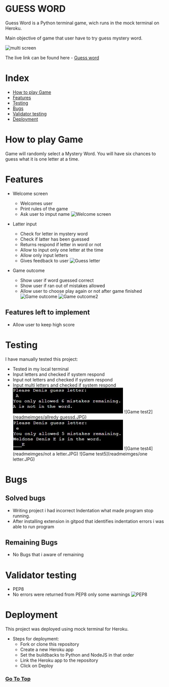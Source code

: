 # GUESS WORD   <a name="top"></a>

Guess Word is a Python terminal game, wich runs in the mock terminal on Heroku.

Main objective of game that user have to try guess mystery word.

![multi screen](readmeimges/responsive.JPG)

The live link can be found here - [Guess word](https://guess-word-g.herokuapp.com/)

# Index
* [How to play Game](How-to-play-Game)
* [Features](Features)
* [Testing](Testing)
* [Bugs](Bugs)
* [Validator testing](Validator-testing)
* [Deployment](Deployment)

# How to play Game

Game will randomly select a Mystery Word.
You will have six chances to guess what it
is one letter at a time. 

# Features

* Welcome screen
  * Welcomes user
  * Print rules of the game
  * Ask user to imput name
![Welcome screen](readmeimges/welcomescreen.JPG)
 
* Latter input
  * Check for letter in mystery word
  * Check if latter has been guessed
  * Returns respond if letter in word or not
  * Allow to input only one letter at the time
  * Allow only input letters
  * Gives feedback to user
![Guess letter](readmeimges/guesslatter.JPG)
  
* Game outcome
  * Show user if word guessed correct
  * Show user if ran out of mistakes allowed
  * Allow user to choose play again or not after game finished
![Game outcome](readmeimges/endgame.JPG)
![Game outcome2](readmeimges/endgame2.JPG)
  
## Features left to implement
* Allow user to keep high score

# Testing 
I have manually tested this project:
* Tested in my local terminal
* Input letters and checked if system respond
* Input not letters and checked if system respond
* Input multi letters and checked if system respond
![Game test](readmeimges/wrong.JPG)
![Game test2](readmeimges/allredy guessd.JPG)
![Game test3](readmeimges/correct.JPG)
![Game test4](readmeimges/not a letter.JPG)
![Game test5](readmeimges/one letter.JPG)

# Bugs
## Solved bugs
* Writing project i had incorrect Indentation what made program stop running. 
* After installing extension in gitpod that identifies indentation errors i was able to run program

## Remaining Bugs
* No Bugs that i aware of remaining

# Validator testing
* PEP8
 * No errors were returned from PEP8 only some warnings
![PEP8](readmeimges/pep8.JPG)
 
 # Deployment
 
 This project was deployed using mock terminal for Heroku.
 * Steps for deployment:
   * Fork or clone this repository
   * Create a new Heroku app
   * Set the buildbacks to Python and NodeJS in that order
   * Link the Heroku app to the repository
   * Click on Deploy

### [Go To Top](#top)
 


  
